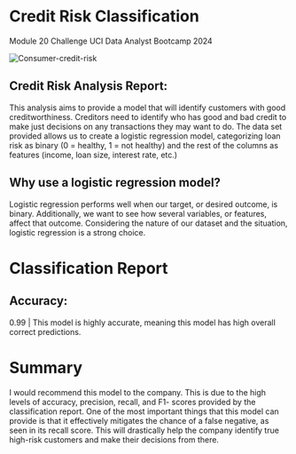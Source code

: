 # Credit Risk Classification
Module 20 Challenge UCI Data Analyst Bootcamp 2024


![Consumer-credit-risk](https://github.com/Adykey79/credit-risk-classification/assets/149746353/2cc93fa0-9b41-4a3f-a760-7c661210d501)


## Credit Risk Analysis Report: 
This analysis aims to provide a model that will identify customers with good creditworthiness. Creditors need to identify who has good and bad credit to make just decisions on any transactions they may want to do. The data set provided allows us to create a logistic regression model, categorizing loan risk as binary (0 = healthy, 1 = not healthy) and the rest of the columns as features (income, loan size, interest rate, etc.)

## Why use a logistic regression model? 
Logistic regression performs well when our target, or desired outcome, is binary. Additionally, we want to see how several variables, or features, affect that outcome. Considering the nature of our dataset and the situation, logistic regression is a strong choice.

# Classification Report

## Accuracy: 
0.99 | This model is highly accurate, meaning this model has high overall correct predictions.

# Summary

I would recommend this model to the company. This is due to the high levels of accuracy, precision, recall, and F1- scores provided by the classification report. One of the most important things that this model can provide is that it effectively mitigates the chance of a false negative, as seen in its recall score. This will drastically help the company identify true high-risk customers and make their decisions from there.

